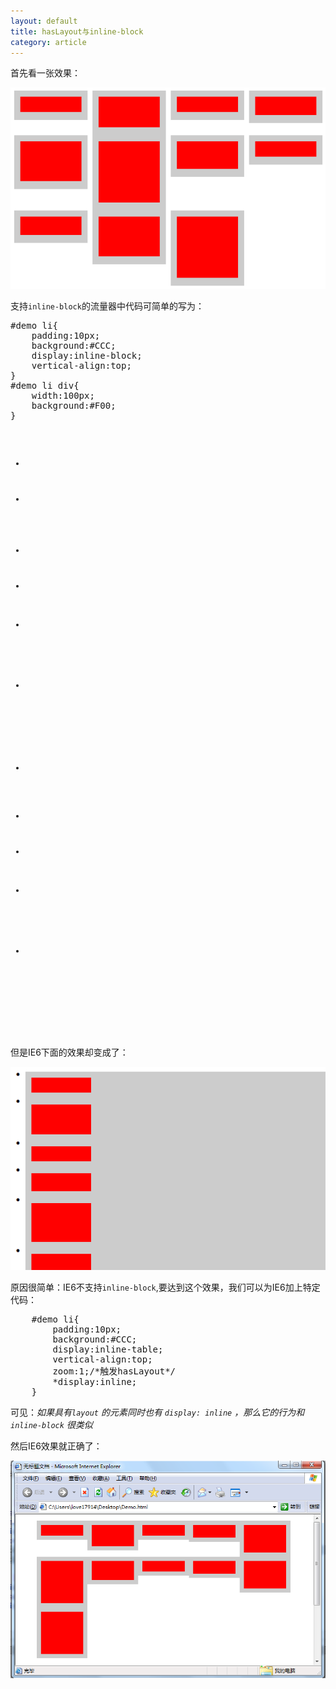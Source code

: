 ```yaml
---
layout: default
title: hasLayout与inline-block
category: article
---
```


首先看一张效果：

![正确的效果](/images/content/article/haslayout-display-inlineblock-1.png)

支持`inline-block`的流量器中代码可简单的写为：

<pre data-language="css">
#demo li{
    padding:10px;
    background:#CCC;
    display:inline-block;
    vertical-align:top;
}
#demo li div{
    width:100px;
    background:#F00;
}
</pre>

<pre data-language="html">
<ul id="demo">
	<li><div style="height:25px;"></div></li>
    <li><div style="height:50px;"></div></li>
    <li><div style="height:25px;"></div></li>
    <li><div style="height:30px;"></div></li>
    <li><div style="height:65px;"></div></li>
    <li><div style="height:100px;"></div></li>
    <li><div style="height:45px;"></div></li>
    <li><div style="height:25px;"></div></li>
    <li><div style="height:30px;"></div></li>
    <li><div style="height:65px;"></div></li>
    <li><div style="height:100px;"></div></li>
</ul>
</pre>

但是IE6下面的效果却变成了：

![IE6下面的效果](/images/content/article/haslayout-display-inlineblock-2.png)

原因很简单：IE6不支持`inline-block`,要达到这个效果，我们可以为IE6加上特定代码：

<pre data-language="css">
    #demo li{
		padding:10px;
		background:#CCC;
		display:inline-table;
		vertical-align:top;
		zoom:1;/*触发hasLayout*/
		*display:inline;
	}
</pre>

可见：*如果具有`layout` 的元素同时也有 `display: inline` ，那么它的行为和 `inline-block` 很类似*

然后IE6效果就正确了：

![正确的效果](/images/content/article/haslayout-display-inlineblock-3.png)